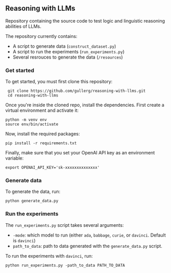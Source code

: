 ## Reasoning with LLMs
Repository containing the source code to test logic and linguistic reasoning abilities of LLMs.

The repository currently contains:
- A script to generate data (`construct_dataset.py`)
- A script to run the experiments (`run_experiments.py`)
- Several resrouces to generate the data (`/resources`)

### Get started
To get started, you must first clone this repository:

```
 git clone https://github.com/gullerg/reasoning-with-llms.git
 cd reasoning-with-llms
```

Once you're inside the cloned repo, install the dependencies. First create a virtual environment and activate it:

```
python -m venv env
source env/bin/activate
```

Now, install the required packages:

```
pip install -r requirements.txt
```

Finally, make sure that you set your OpenAI API key as an environment variable:


    export OPENAI_API_KEY='sk-xxxxxxxxxxxxxx'

### Generate data
To generate the data, run:

    python generate_data.py

### Run the experiments
The `run_experiments.py` script takes several arguments: 
- `-mode`: which model to run (either `ada`, `babbage`, `curie`, or `davinci`. Default is `davinci`)
- `path_to_data`: path to data generated with the `generate_data.py` script.

To run the experiments with `davinci`, run:


    python run_experiments.py -path_to_data PATH_TO_DATA
